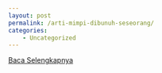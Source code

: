 ```yaml
---
layout: post
permalink: /arti-mimpi-dibunuh-seseorang/
categories:
    - Uncategorized
---
```


[Baca Selengkapnya](/06)